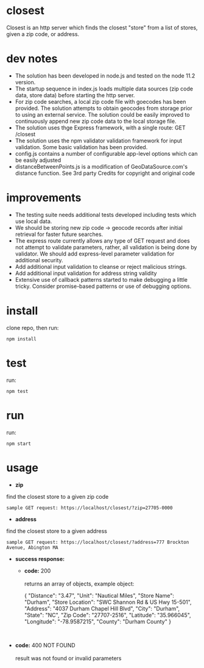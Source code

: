 # closest

Closest is an http server which finds the closest "store" from a list of stores, given a zip code, or address.

# dev notes

- The solution has been developed in node.js and tested on the node 11.2 version.
- The startup sequence in index.js loads multiple data sources (zip code data, store data) before starting the http server.
- For zip code searches, a local zip code file with goecodes has been provided. The solution attempts to obtain geocodes from storage prior to using an external service. The solution could be easily improved to continuously append new zip code data to the local storage file.
- The solution uses thge Express framework, with a single route: GET /closest
- The solution uses the npm validator validation framework for input validation. Some basic validation has been provided.
- config.js contains a number of configurable app-level options which can be easily adjusted
- distanceBetweenPoints.js is a modification of GeoDataSource.com's distance function. See 3rd party Credits for copyright and original code

# improvements

- The testing suite needs additional tests developed including tests which use local data.
- We should be storing new zip code -> geocode records after initial retrieval for faster future searches.
- The express route currently allows any type of GET request and does not attempt to validate parameters, rather, all validation is being done by validator. We should add express-level parameter validation for additional security.
- Add additional input validation to cleanse or reject malicious strings.
- Add additional input validation for address string validity
- Extensive use of callback patterns started to make debugging a little tricky. Consider promise-based patterns or use of debugging options.

# install

clone repo, then run:

    npm install

# test

run:

    npm test

# run

run:

    npm start

# usage

- **zip**

find the closest store to a given zip code

    sample GET request: https://localhost/closest/?zip=27705-0000

- **address**

find the closest store to a given address

    sample GET request: https://localhost/closest/?address=777 Brockton Avenue, Abington MA

- **success response:**

  - **code:** 200 <br />
    <br />
    returns an array of objects, example object:
    <br />


    {
    "Distance": "3.47",
    "Unit": "Nautical Miles",
    "Store Name": "Durham",
    "Store Location": "SWC Shannon Rd & US Hwy 15-501",
    "Address": "4037 Durham Chapel Hill Blvd",
    "City": "Durham",
    "State": "NC",
    "Zip Code": "27707-2516",
    "Latitude": "35.966045",
    "Longitude": "-78.9587215",
    "County": "Durham County"
    }

    <br />

- **code:** 400 NOT FOUND<br />
  <br />
  result was not found or invalid parameters
